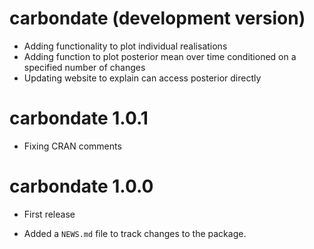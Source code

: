 # carbondate (development version)

* Adding functionality to plot individual realisations
* Adding function to plot posterior mean over time conditioned on a specified number of changes
* Updating website to explain can access posterior directly 

# carbondate 1.0.1

* Fixing CRAN comments 

# carbondate 1.0.0

* First release

* Added a `NEWS.md` file to track changes to the package.
